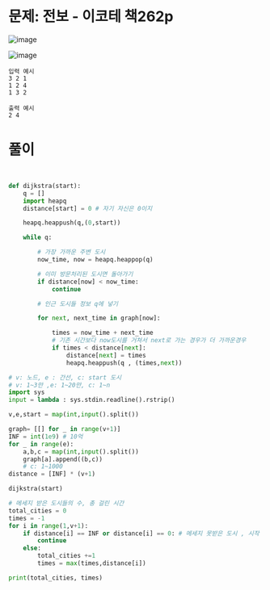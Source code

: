 # 문제: 전보 - 이코테 책262p
![image](https://user-images.githubusercontent.com/87055456/145851360-03827d9a-d9bb-4681-8364-d6e1c5f80f11.png)

![image](https://user-images.githubusercontent.com/87055456/145851273-fc184686-d79e-4876-9a53-37e2c67128ca.png)

``` 
입력 예시
3 2 1
1 2 4
1 3 2

출력 예시
2 4

```
# 풀이 
``` python


def dijkstra(start):
    q = []
    import heapq
    distance[start] = 0 # 자기 자신은 0이지

    heapq.heappush(q,(0,start))

    while q:

        # 가장 가까운 주변 도시
        now_time, now = heapq.heappop(q)

        # 이미 방문처리된 도시면 돌아가기
        if distance[now] < now_time:
            continue

        # 인근 도시들 정보 q에 넣기

        for next, next_time in graph[now]:

            times = now_time + next_time
            # 기존 시간보다 now도시를 거쳐서 next로 가는 경우가 더 가까운경우
            if times < distance[next]:
                distance[next] = times
                heapq.heappush(q , (times,next))

# v: 노드, e : 간선, c: start 도시
# v: 1~3만 ,e: 1~20만, c: 1~n
import sys
input = lambda : sys.stdin.readline().rstrip()

v,e,start = map(int,input().split())

graph= [[] for _ in range(v+1)]
INF = int(1e9) # 10억
for _ in range(e):
    a,b,c = map(int,input().split())
    graph[a].append((b,c))
    # c: 1~1000
distance = [INF] * (v+1)

dijkstra(start)

# 메세지 받은 도시들의 수, 총 걸린 시간
total_cities = 0
times = -1
for i in range(1,v+1):
    if distance[i] == INF or distance[i] == 0: # 메세지 못받은 도시 , 시작 도시
        continue
    else:
        total_cities +=1
        times = max(times,distance[i])

print(total_cities, times)


```
